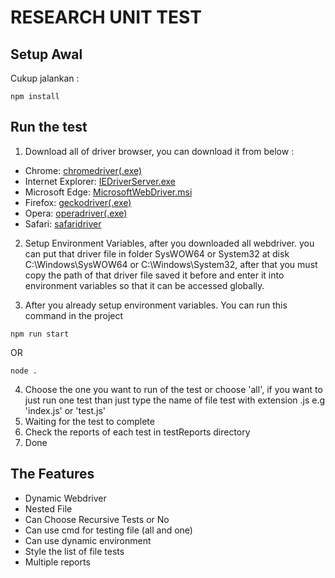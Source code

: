 # RESEARCH UNIT TEST

## Setup Awal

Cukup jalankan :
```
npm install
```

## Run the test
1. Download all of driver browser, you can download it from below :
- Chrome: [chromedriver(.exe)](http://chromedriver.storage.googleapis.com/index.html)
- Internet Explorer: [IEDriverServer.exe](https://www.selenium.dev/downloads)
- Microsoft Edge: [MicrosoftWebDriver.msi](http://go.microsoft.com/fwlink/?LinkId=619687)
- Firefox: [geckodriver(.exe)](https://github.com/mozilla/geckodriver/releases)
- Opera: [operadriver(.exe)](https://github.com/operasoftware/operachromiumdriver/releases)
- Safari: [safaridriver](https://developer.apple.com/library/prerelease/content/releasenotes/General/WhatsNewInSafari/Articles/Safari_10_0.html#//apple_ref/doc/uid/TP40014305-CH11-DontLinkElementID_28)

2. Setup Environment Variables, after you downloaded all webdriver. you can put that driver file in folder SysWOW64 or System32 at disk C:\Windows\SysWOW64 or C:\Windows\System32,
after that you must copy the path of that driver file saved it before and enter it into environment variables so that it can be accessed globally.

3. After you already setup environment variables. You can run this command in the project

```
npm run start
```
OR
```
node .
```

4. Choose the one you want to run of the test or choose 'all', if you want to just run one test than just type the name of file test with extension .js e.g 'index.js' or 'test.js'
5. Waiting for the test to complete
6. Check the reports of each test in testReports directory 
7. Done

## The Features
- Dynamic Webdriver
- Nested File
- Can Choose Recursive Tests or No
- Can use cmd for testing file (all and one)
- Can use dynamic environment
- Style the list of file tests
- Multiple reports 
